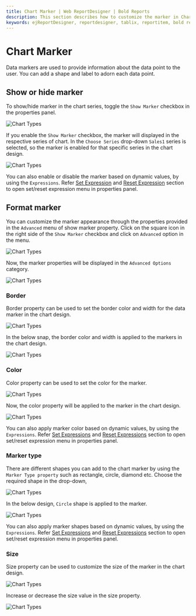 ```yaml
---
title: Chart Marker | Web ReportDesigner | Bold Reports
description: This section describes how to customize the marker in Chart Report Item with the Bold Report Designer
keywords: ejReportDesigner, reportdesigner, tablix, reportitem, bold reports, documentation, help, ej, user guide, demo, samples, bold reporting
---
```


# Chart Marker

Data markers are used to provide information about the data point to the user. You can add a shape and label to adorn each data point.

## Show or hide marker

To show/hide marker in the chart series, toggle the `Show Marker` checkbox in the properties panel.

![Chart Types](/static/assets/on-premise/images/report-designer/report-items/chart/show-marker/show-maker-checkbox.png)

If you enable the `Show Marker` checkbox, the marker will displayed in the respective series of chart. In the `Choose Series` drop-down `Sales1` series is selected, so the marker is enabled for that specific series in the chart design.

![Chart Types](/static/assets/on-premise/images/report-designer/report-items/chart/show-marker/chart-marker-indication.png)

You can also enable or disable the marker based on dynamic values, by using the `Expressions`. Refer [Set Expression](/report-designer/compose-report/properties-panel/#set-expression) and [Reset Expression](/report-designer/compose-report/properties-panel/#reset-expression) section to open set/reset expression menu in properties panel.

## Format marker

You can customize the marker appearance through the properties provided in the `Advanced` menu of show marker property. Click on the square icon in the right side of the `Show Marker` checkbox and click on `Advanced` option in the menu.

![Chart Types](/static/assets/on-premise/images/report-designer/report-items/chart/show-marker/show-marker-advanced-menu.png)

Now, the marker properties will be displayed in the `Advanced Options` category.

![Chart Types](/static/assets/on-premise/images/report-designer/report-items/chart/show-marker/advanced-properties.png)

### Border

Border property can be used to set the border color and width for the data marker in the chart design.

![Chart Types](/static/assets/on-premise/images/report-designer/report-items/chart/show-marker/border-properties.png)

In the below snap, the border color and width is applied to the markers in the chart design.

![Chart Types](/static/assets/on-premise/images/report-designer/report-items/chart/show-marker/border-property-design.png)

### Color

Color property can be used to set the color for the marker.

![Chart Types](/static/assets/on-premise/images/report-designer/report-items/chart/show-marker/marker-color.png)

Now, the color property will be applied to the marker in the chart design.

![Chart Types](/static/assets/on-premise/images/report-designer/report-items/chart/show-marker/marker-color-design.png)

You can also apply marker color based on dynamic values, by using the `Expressions`. Refer [Set Expressions](/report-designer/compose-report/properties-panel/#set-expression) and [Reset Expressions](/report-designer/compose-report/properties-panel/#reset-expression) section to open set/reset expression menu in properties panel.

### Marker type

There are different shapes you can add to the chart marker by using the `Marker Type property` such as rectangle, circle, diamond etc. Choose the required shape in the drop-down,

![Chart Types](/static/assets/on-premise/images/report-designer/report-items/chart/show-marker/marker-types.png)

In the below design, `Circle` shape is applied to the marker.

![Chart Types](/static/assets/on-premise/images/report-designer/report-items/chart/show-marker/marker-type-design.png)

You can also apply marker shapes based on dynamic values, by using the `Expressions`. Refer [Set Expressions](/report-designer/compose-report/properties-panel/#set-expression) and [Reset Expressions](/report-designer/compose-report/properties-panel/#reset-expression) section to open set/reset expression menu in properties panel.

### Size

Size property can be used to customize the size of the marker in the chart design.

![Chart Types](/static/assets/on-premise/images/report-designer/report-items/chart/show-marker/size-property.png)

Increase or decrease the size value in the size property.

![Chart Types](/static/assets/on-premise/images/report-designer/report-items/chart/show-marker/size-property-design.png)